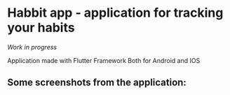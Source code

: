 # Habbit app - application for tracking your habits
*Work in progress*

Application made with Flutter Framework
Both for Android and IOS

## Some screenshots from the application: